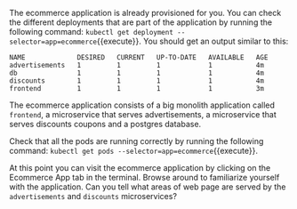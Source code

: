 The ecommerce application is already provisioned for you. You can check the different deployments that are part of the application by running the following command: `kubectl get deployment --selector=app=ecommerce`{{execute}}. You should get an output similar to this:

```
NAME             DESIRED   CURRENT   UP-TO-DATE   AVAILABLE   AGE
advertisements   1         1         1            1           4m
db               1         1         1            1           4m
discounts        1         1         1            1           4m
frontend         1         1         1            1           3m
```

The ecommerce application consists of a big monolith application called `frontend`, a microservice that serves advertisements, a microservice that serves discounts coupons and a postgres database.

Check that all the pods are running correctly by running the following command: `kubectl get pods --selector=app=ecommerce`{{execute}}.

At this point you can visit the ecommerce application by clicking on the Ecommerce App tab in the terminal. Browse around to familiarize yourself with the application. Can you tell what areas of web page are served by the `advertisements` and `discounts` microservices?
